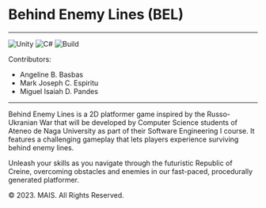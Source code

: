 # Behind Enemy Lines (BEL)
<hr>

![Unity](https://img.shields.io/badge/unity-%23000000.svg?style=for-the-badge&logo=unity&logoColor=white)
![C#](https://img.shields.io/badge/c%23-%23239120.svg?style=for-the-badge&logo=c-sharp&logoColor=white)
![Build](https://img.shields.io/badge/build-passing-green)

Contributors:
- Angeline B. Basbas
- Mark Joseph C. Espiritu
- Miguel Isaiah D. Pandes

<hr>


Behind Enemy Lines is a 2D platformer game inspired by the Russo-Ukranian War that will be developed by Computer Science students of Ateneo de Naga University as part of their Software Engineering I course. It features a challenging gameplay that lets players experience surviving behind enemy lines.

Unleash your skills as you navigate through the futuristic Republic of Creine, overcoming obstacles and enemies in our fast-paced, procedurally generated platformer.




© 2023. MAIS. All Rights Reserved.
